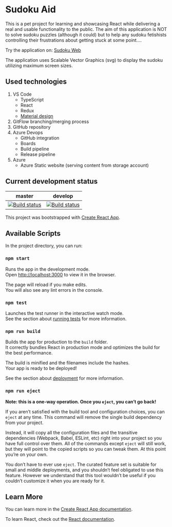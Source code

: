 # Sudoku Aid

This is a pet project for learning and showcasing React while delivering a real and usable functionality to the public.
The aim of this application is NOT to solve sudoku puzzles (although it could) but to help any sudoku fetishists controlling their frustrations about getting stuck at some point....

Try the application on: [Sudoku Web](https://sudokuweb.z6.web.core.windows.net)

The application uses Scalable Vector Graphics (svg) to display the sudoku utilizing maximum screen sizes.

## Used technologies
1. VS Code 
    * TypeScript
    * React
    * Redux
    * [Material design](https://material-ui.com/)
2. GitFlow branching/merging process
3. GitHub repository
4. Azure Devops
    * GitHub integration
    * Boards
    * Build pipeline
    * Release pipeline
5. Azure
    * Azure Static website (serving content from storage account)


## Current development status
| master | develop |
| ------ | ------- |
|[![Build status](https://dev.azure.com/be-value/Sudoku%20Aid/_apis/build/status/Sudoku%20Aid-CI?branchName=master)](https://dev.azure.com/be-value/Sudoku%20Aid/_build/latest?definitionId=15&branchName=master)|[![Build status](https://dev.azure.com/be-value/Sudoku%20Aid/_apis/build/status/Sudoku%20Aid-CI?branchName=develop)](https://dev.azure.com/be-value/Sudoku%20Aid/_build/latest?definitionId=15&branchName=develop)|

This project was bootstrapped with [Create React App](https://github.com/facebook/create-react-app).

## Available Scripts

In the project directory, you can run:

### `npm start`

Runs the app in the development mode.<br>
Open [http://localhost:3000](http://localhost:3000) to view it in the browser.

The page will reload if you make edits.<br>
You will also see any lint errors in the console.

### `npm test`

Launches the test runner in the interactive watch mode.<br>
See the section about [running tests](https://facebook.github.io/create-react-app/docs/running-tests) for more information.

### `npm run build`

Builds the app for production to the `build` folder.<br>
It correctly bundles React in production mode and optimizes the build for the best performance.

The build is minified and the filenames include the hashes.<br>
Your app is ready to be deployed!

See the section about [deployment](https://facebook.github.io/create-react-app/docs/deployment) for more information.

### `npm run eject`

**Note: this is a one-way operation. Once you `eject`, you can’t go back!**

If you aren’t satisfied with the build tool and configuration choices, you can `eject` at any time. This command will remove the single build dependency from your project.

Instead, it will copy all the configuration files and the transitive dependencies (Webpack, Babel, ESLint, etc) right into your project so you have full control over them. All of the commands except `eject` will still work, but they will point to the copied scripts so you can tweak them. At this point you’re on your own.

You don’t have to ever use `eject`. The curated feature set is suitable for small and middle deployments, and you shouldn’t feel obligated to use this feature. However we understand that this tool wouldn’t be useful if you couldn’t customize it when you are ready for it.

## Learn More

You can learn more in the [Create React App documentation](https://facebook.github.io/create-react-app/docs/getting-started).

To learn React, check out the [React documentation](https://reactjs.org/).
